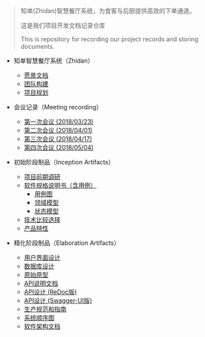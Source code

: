 
>  知单(Zhidan)智慧餐厅系统，为食客与后厨提供高效的下单通道。
>
>  这是我们项目开发文档记录仓库
>
>  This is repository for recording our project records and storing documents.



- 知单智慧餐厅系统（Zhidan）
  - [愿景文档](docs/Vision.md)
  - [团队构建](docs/Team-profile.md)
  - [项目规划](docs/About.md)
- 会议记录（Meeting recording）
  - [第一次会议 (2018/03/23)](docs/meeting-recordings/Meeting-rec-20180323.md)
  - [第二次会议 (2018/04/01)](docs/meeting-recordings/Meeting-rec-20180401.md)
  - [第三次会议 (2018/04/17)](docs/meeting-recordings/Meeting-rec-20180417.md)
  - [第四次会议 (2018/05/04)](docs/meeting-recordings/Meeting-rec-20180504.md)

- 初始阶段制品（Inception Artifacts）
  - [项目前期调研](docs/Inception/Investigation.md)
  - [软件规格说明书（含用例）](docs/Inception/Software-Requirement-Specification.md)
    - [用例图](./docs/Inception/Use-Case-Diagram.md)
    - [领域模型](./docs/Inception/Domain-Model.md)
    - [状态模型](./docs/Inception/StateModel.md)
  - [技术比较选择](docs/Inception/Comparation-Selection.md)
  - [产品特性](./docs/Inception/Product-Backlog.md)
- 精化阶段制品（Elaboration Artifacts）

  - [用户界面设计](docs/Elaboration/UI-Design.md)
  - [数据库设计](docs/Elaboration/DB-Design.md)
  - [原始原型](https://github.com/Zhidan-System/prototype)
  - [API说明文档](docs/Elaboration/API-Design.md)
  - [API设计 (ReDoc版)](https://zhidan-system.github.io/API/#tag/Restaurant) 
  - [API设计 (Swagger-UI版)](https://zhidan-system.github.io/API/swagger-ui/#/Restaurant)
  - [生产规范和指南](docs/Elaboration/Production-Specifications-and-Guidelines.md)
  - [系统顺序图](docs/Elaboration/System-Sequence-Diagram.md)
  - [软件架构文档](docs/Elaboration/Software-Architecture-Document.md)

